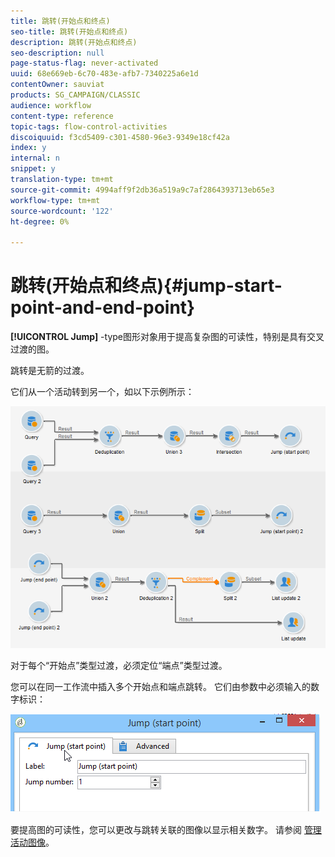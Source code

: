 ```yaml
---
title: 跳转(开始点和终点)
seo-title: 跳转(开始点和终点)
description: 跳转(开始点和终点)
seo-description: null
page-status-flag: never-activated
uuid: 68e669eb-6c70-483e-afb7-7340225a6e1d
contentOwner: sauviat
products: SG_CAMPAIGN/CLASSIC
audience: workflow
content-type: reference
topic-tags: flow-control-activities
discoiquuid: f3cd5409-c301-4580-96e3-9349e18cf42a
index: y
internal: n
snippet: y
translation-type: tm+mt
source-git-commit: 4994aff9f2db36a519a9c7af2864393713eb65e3
workflow-type: tm+mt
source-wordcount: '122'
ht-degree: 0%

---
```



# 跳转(开始点和终点){#jump-start-point-and-end-point}

**[!UICONTROL Jump]** -type图形对象用于提高复杂图的可读性，特别是具有交叉过渡的图。

跳转是无箭的过渡。

它们从一个活动转到另一个，如以下示例所示：

![](assets/s_user_segmentation_jump_sample.png)

对于每个“开始点”类型过渡，必须定位“端点”类型过渡。

您可以在同一工作流中插入多个开始点和端点跳转。 它们由参数中必须输入的数字标识：

![](assets/s_user_segmentation_jump_in.png)

要提高图的可读性，您可以更改与跳转关联的图像以显示相关数字。 请参阅 [管理活动图像](../../workflow/using/managing-activity-images.md)。
